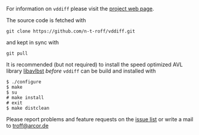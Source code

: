 For information on `vddiff` please visit the
[project web page](http://n-t-roff.github.io/vddiff).

The source code is fetched with
```
git clone https://github.com/n-t-roff/vddiff.git
```
and kept in sync with
```
git pull
```
It is recommended (but not required) to install
the speed optimized AVL library
[libavlbst](https://github.com/n-t-roff/libavlbst)
*before* `vddiff` can be build and installed with
```
$ ./configure
$ make
$ su
# make install
# exit
$ make distclean
```
Please report problems and feature requests on the
[issue list](https://github.com/n-t-roff/vddiff/issues)
or write a mail to troff@arcor.de
